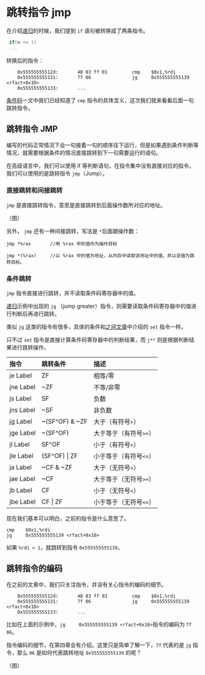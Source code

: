 # 跳转指令 jmp

在介绍[递归](./递归.md)的时候，我们提到 `if` 语句被转换成了两条指令。

```c
 if(n <= 1)
 ...
 ```

 转换后的指令：

```arm
    0x55555555512d:       48 83 ff 01         cmp    $0x1,%rdi
    0x555555555131:       7f 06               jg     0x555555555139 <rfact+0x10>
    0x555555555133:       ...
```

[条件码](./条件码.md)一文中我们已经知道了 `cmp` 指令的具体含义，这次我们就来看看后面一句跳转指令。

## 跳转指令 JMP

编写的代码正常情况下会一句接着一句的顺序往下运行，但是如果遇到条件判断等情况，就需要根据条件的情况直接跳转到下一句需要运行的语句。

在高级语言中，我们可以使用 if 等判断语句，在指令集中没有直接对应的指令，我们可以使用的是跳转指令 `jmp`（Jump）。

### 直接跳转和间接跳转
`jmp` 是直接跳转指令，意思是直接跳转到后面操作数所对应的地址。

（图）

另外， `jmp` 还有一种间接跳转，写法是 `*`后面跟操作数：

```arm
jmp *%rax       //用 %rax 中的值作为操作目标

jmp *(%rax)     //以 %rax 中的值为地址，从内存中读取该地址中的值，并以该值为跳转目标。

```

### 条件跳转

`jmp` 指令直接进行跳转，并不读取条件码寄存器中的值。

[递归](./递归.md)示例中出现的 `jg` （jump greater）指令，则需要读取条件码寄存器中的值进行判断后再进行跳转。

类似 `jg` 这类的指令有很多，具体的条件和[之间文章](./条件码.md)中介绍的 `set` 指令一样。

只不过 `set` 指令是直接计算条件码寄存器中的判断结果，而 `j**` 则是根据判断结果进行跳转操作。

|指令|跳转条件|描述|
|:--|:--|:--|
|je Label|ZF|相等/零|
|jne Label|~ZF|不等/非零|
|js Label|SF|负数|
|jns Label|~SF|非负数|
|jg Label|~(SF^OF) & ~ZF|大于（有符号`>`）|
|jge Label|~(SF^OF)|大于等于（有符号`>=`）|
|jl Label|SF^OF |小于（有符号`<`）|
|jle Label|(SF^OF) &#124;  ZF|小于等于（有符号`<=`）|
|ja Label|~CF & ~ZF |大于（无符号`>`）|
|jae Label|~CF |大于等于（无符号`>=`）|
|jb Label|CF|小于（无符号`<`）|
|jbe Label|CF &#124;  ZF|小于等于（无符号`<=`）|

现在我们基本可以明白，之前的指令是什么意思了。

```arm
cmp    $0x1,%rdi
jg     0x555555555139 <rfact+0x10>
```

如果 `%rdi > 1`，就跳转到指令 `0x555555555139`。

## 跳转指令的编码

在之前的文章中，我们只关注指令，并没有关心指令的编码的细节。

```arm
    0x55555555512d:       48 83 ff 01         cmp    $0x1,%rdi
    0x555555555131:       7f 06               jg     0x555555555139 <rfact+0x10>
    0x555555555133:       ...
```

比如在上面的示例中，`jg     0x555555555139 <rfact+0x10>`指令的编码为 `7f 06`。

指令编码的细节，在第四章会有介绍。这里只是简单了解一下，`7f` 代表的是 `jg` 指令，那么 `06` 是如何代表跳转地址 `0x555555555139` 的呢？

（图）





